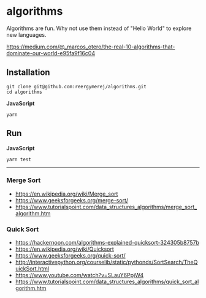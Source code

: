 # algorithms

Algorithms are fun.  Why not use them instead of "Hello World" to explore new
languages.

https://medium.com/@_marcos_otero/the-real-10-algorithms-that-dominate-our-world-e95fa9f16c04


## Installation

```
git clone git@github.com:reergymerej/algorithms.git
cd algorithms
```

**JavaScript**
```
yarn
```


## Run

**JavaScript**
```
yarn test
```

---

### Merge Sort

* https://en.wikipedia.org/wiki/Merge_sort
* https://www.geeksforgeeks.org/merge-sort/
* https://www.tutorialspoint.com/data_structures_algorithms/merge_sort_algorithm.htm


### Quick Sort

* https://hackernoon.com/algorithms-explained-quicksort-324305b8757b
* https://en.wikipedia.org/wiki/Quicksort
* https://www.geeksforgeeks.org/quick-sort/
* http://interactivepython.org/courselib/static/pythonds/SortSearch/TheQuickSort.html
* https://www.youtube.com/watch?v=SLauY6PpjW4
* https://www.tutorialspoint.com/data_structures_algorithms/quick_sort_algorithm.htm
